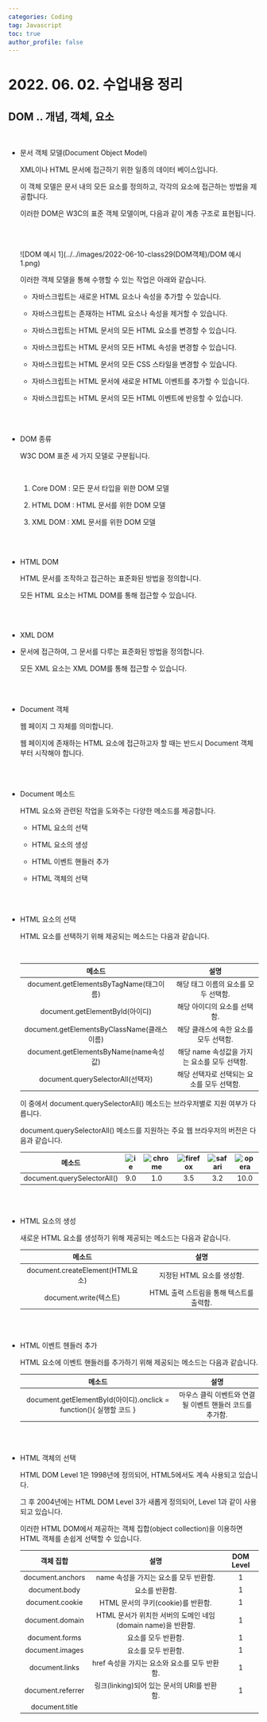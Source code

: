 ```yaml
---
categories: Coding	
tag: Javascript
toc: true
author_profile: false
---
```




# 2022. 06. 02. 수업내용 정리 

## DOM .. 개념, 객체, 요소

<br>

* 문서 객체 모델(Document Object Model)

  XML이나 HTML 문서에 접근하기 위한 일종의 데이터 베이스입니다.<br>

  이 객체 모델은 문서 내의 모든 요소를 정의하고, 각각의 요소에 접근하는 방법을 제공합니다.<br>

  이러한 DOM은 W3C의 표준 객체 모델이며, 다음과 같이 계층 구조로 표현됩니다.

  <br>

  <br>

  ![DOM 예시 1](../../images/2022-06-10-class29(DOM객체)/DOM 예시 1.png)

  이러한 객체 모델을 통해 수행할 수 있는 작업은 아래와 같습니다.

  - 자바스크립트는 새로운 HTML 요소나 속성을 추가할 수 있습니다.

  - 자바스크립트는 존재하는 HTML 요소나 속성을 제거할 수 있습니다.

  - 자바스크립트는 HTML 문서의 모든 HTML 요소를 변경할 수 있습니다.

  - 자바스크립트는 HTML 문서의 모든 HTML 속성을 변경할 수 있습니다.

  - 자바스크립트는 HTML 문서의 모든 CSS 스타일을 변경할 수 있습니다.

  - 자바스크립트는 HTML 문서에 새로운 HTML 이벤트를 추가할 수 있습니다.

  - 자바스크립트는 HTML 문서의 모든 HTML 이벤트에 반응할 수 있습니다.

  <br><br>

* DOM 종류

  W3C DOM 표준 세 가지 모델로 구분됩니다.

  <br>

  1. Core DOM : 모든 문서 타입을 위한 DOM 모델

  2. HTML DOM : HTML 문서를 위한 DOM 모델

  3. XML DOM : XML 문서를 위한 DOM 모델

  <br><br>

* HTML DOM

  HTML 문서를 조작하고 접근하는 표준화된 방법을 정의합니다.<br>

  모든 HTML 요소는 HTML DOM를 통해 접근할 수 있습니다.

  <br>

  <br>

* XML DOM

* 문서에 접근하여, 그 문서를 다루는 표준화된 방법을 정의합니다.<br>

  모든 XML 요소는 XML DOM를 통해 접근할 수 있습니다.

  <br><br>

* Document 객체

  웹 페이지 그 자체를 의미합니다.<br>

  웹 페이지에 존재하는 HTML 요소에 접근하고자 할 때는 반드시 Document 객체부터 시작해야 합니다.

  <br>

  <br>

* Document 메소드

   HTML 요소와 관련된 작업을 도와주는 다양한 메소드를 제공합니다.

  - HTML 요소의 선택

  - HTML 요소의 생성

  - HTML 이벤트 핸들러 추가

  - HTML 객체의 선택

  <br><br>

* HTML 요소의 선택

  HTML 요소를 선택하기 위해 제공되는 메소드는 다음과 같습니다.

  <br>

  |                   메소드                    |                     설명                      |
  | :-----------------------------------------: | :-------------------------------------------: |
  |   document.getElementsByTagName(태그이름)   |     해당 태그 이름의 요소를 모두 선택함.      |
  |       document.getElementById(아이디)       |         해당 아이디의 요소를 선택함.          |
  | document.getElementsByClassName(클래스이름) |    해당 클래스에 속한 요소를 모두 선택함.     |
  |   document.getElementsByName(name속성값)    | 해당 name 속성값을 가지는 요소를 모두 선택함. |
  |      document.querySelectorAll(선택자)      |  해당 선택자로 선택되는 요소를 모두 선택함.   |

  이 중에서 document.querySelectorAll() 메소드는 브라우저별로 지원 여부가 다릅니다.<br>

  document.querySelectorAll() 메소드를 지원하는 주요 웹 브라우저의 버전은 다음과 같습니다.<br>

  |           메소드            | ![ie](http://tcpschool.com/img/icon-ie.png) | ![chrome](http://tcpschool.com/img/icon-chrome.png) | ![firefox](http://tcpschool.com/img/icon-firefox.png) | ![safari](http://tcpschool.com/img/icon-safari.png) | ![opera](http://tcpschool.com/img/icon-opera.png) |
  | :-------------------------: | :-----------------------------------------: | :-------------------------------------------------: | :---------------------------------------------------: | :-------------------------------------------------: | :-----------------------------------------------: |
  | document.querySelectorAll() |                     9.0                     |                         1.0                         |                          3.5                          |                         3.2                         |                       10.0                        |

  <br><br>

* HTML 요소의 생성

  새로운 HTML 요소를 생성하기 위해 제공되는 메소드는 다음과 같습니다.<br>

  |              메소드              |                   설명                   |
  | :------------------------------: | :--------------------------------------: |
  | document.createElement(HTML요소) |        지정된 HTML 요소를 생성함.        |
  |      document.write(텍스트)      | HTML 출력 스트림을 통해 텍스트를 출력함. |

  <br><br>

* HTML 이벤트 헨들러 추가

  HTML 요소에 이벤트 핸들러를 추가하기 위해 제공되는 메소드는 다음과 같습니다.<br>

  |                            메소드                            |                           설명                           |
  | :----------------------------------------------------------: | :------------------------------------------------------: |
  | document.getElementById(아이디).onclick = function(){ 실행할 코드 } | 마우스 클릭 이벤트와 연결될 이벤트 핸들러 코드를 추가함. |

  <br><br>

* HTML 객체의 선택

  HTML DOM Level 1은 1998년에 정의되어, HTML5에서도 계속 사용되고 있습니다.<br>

  그 후 2004년에는 HTML DOM Level 3가 새롭게 정의되어, Level 1과 같이 사용되고 있습니다.<br>

  이러한 HTML DOM에서 제공하는 객체 집합(object collection)을 이용하면 HTML 객체를 손쉽게 선택할 수 있습니다.<br>

  |          객체 집합           |                             설명                             | DOM Level |
  | :--------------------------: | :----------------------------------------------------------: | :-------: |
  |       document.anchors       |          name 속성을 가지는 <a>요소를 모두 반환함.           |     1     |
  |        document.body         |                     <body>요소를 반환함.                     |     1     |
  |       document.cookie        |              HTML 문서의 쿠키(cookie)를 반환함.              |     1     |
  |       document.domain        | HTML 문서가 위치한 서버의 도메인 네임(domain name)을 반환함. |     1     |
  |        document.forms        |                  <form>요소를 모두 반환함.                   |     1     |
  |       document.images        |                   <img>요소를 모두 반환함.                   |     1     |
  |        document.links        |    href 속성을 가지는 <area>요소와 <a>요소를 모두 반환함.    |     1     |
  |      document.referrer       |         링크(linking)되어 있는 문서의 URI를 반환함.          |     1     |
  |        document.title        |                    <title>요소를 반환함.                     |     1     |
  |         document.URL         |            HTML 문서의 완전한 URL 주소를 반환함.             |     1     |
  |       document.baseURI       |      HTML 문서의 절대 URI(absolute base URI)를 반환함.       |     3     |
  |       document.doctype       |           HTML 문서의 문서 타입(doctype)을 반환함.           |     3     |
  |   document.documentElement   |                     <html>요소를 반환함.                     |     3     |
  |    document.documentMode     |          웹 브라우저가 사용하고 있는 모드를 반환함.          |     3     |
  |     document.documentURI     |                  HTML 문서의 URI를 반환함.                   |     3     |
  |       document.embeds        |                  <embed>요소를 모두 반환함.                  |     3     |
  |        document.head         |                     <head>요소를 반환함.                     |     3     |
  |   document.implementation    |           HTML DOM 구현(implementation)을 반환함.            |     3     |
  |    document.inputEncoding    |    HTML 문서의 문자 인코딩(character set) 형식을 반환함.     |     3     |
  |    document.lastModified     |        HTML 문서의 마지막 갱신 날짜 및 시간을 반환함         |     3     |
  |     document.readyState      |       HTML 문서의 로딩 상태(loading status)를 반환함.        |     3     |
  |       document.scripts       |                 <script>요소를 모두 반환함.                  |     3     |
  | document.strictErrorChecking |               오류의 강제 검사 여부를 반환함.                |     3     |

  <br><br>

* DOM 요소의 선택

  HTML 요소를 다루기 위해서는 우선 해당 요소를 선택해야만 합니다.<br>

  자바스크립트에서 특정 HTML 요소를 선택하는 방법은 다음과 같습니다.

  <br>

  1. HTML 태그 이름(tag name)을 이용한 선택

  2. 아이디(id)를 이용한 선택

  3. 클래스(class)를 이용한 선택

  4. name 속성(attribute)을 이용한 선택

  5. CSS 선택자(selector)를 이용한 선택

  6. HTML 객체 집합(object collection)을 이용한 선택

  <br><br>

* HTML 태그 이름(tag name)을 이용한 선택 

  getElementsByTagName() 메소드는 HTML 태그 이름을 이용하여 HTML 요소를 선택합니다.<br>

  ```html
  <!DOCTYPE html>
  <html lang="ko">
  
  <head>
  	<meta charset="UTF-8">
  	<title>JavaScript DOM Element</title>
  </head>
  
  <body>
  
  	<h1>HTML 태그 이름을 이용한 선택</h1>
  	<ul>
  		<li>첫 번째 아이템이에요!</li>
  		<li>두 번째 아이템이에요!</li>
  		<li>세 번째 아이템이에요!</li>
  		<li>네 번째 아이템이에요!</li>
  		<li>다섯 번째 아이템이에요!</li>
  	</ul>
  
  	<script>
  		var selectedItem = document.getElementsByTagName("li");		// 모든 <li> 요소를 선택함.
  		for (var i = 0; i < selectedItem.length; i++) {
  			selectedItem.item(i).style.color = "red";	// 선택된 모든 요소의 텍스트 색상을 변경함.
  		}
  	</script>
  	
  </body>
  
  </html>
  ```

  웹페이지 화면 ▼

  ![image-20220610100750157](../../images/2022-06-10-class29(DOM객체)/image-20220610100750157.png)

  ★ item() 메소드는 해당 HTML 객체 집합(obejct collection)에서 전달받은 인덱스에 해당하는 요소를 반환합니다.<br>

  ★ HTML 요소의 style 프로퍼티를 이용하면, 해당 요소의 CSS 스타일을 변경할 수 있습니다.

  <br>

  <br>

* 아이디(id)를 이용한 선택

  getElementById() 메소드는 아이디를 이용하여 HTML 요소를 선택합니다.

  ``` html
  <!DOCTYPE html>
  <html lang="ko">
  
  <head>
  	<meta charset="UTF-8">
  	<title>JavaScript DOM Element</title>
  </head>
  
  <body>
  
  	<h1>아이디를 이용한 선택</h1>
  	<ul>
  		<li>첫 번째 아이템이에요!</li>
  		<li id="even">두 번째 아이템이에요!</li>
  		<li>세 번째 아이템이에요!</li>
  		<li id="even">네 번째 아이템이에요!</li>
  		<li>다섯 번째 아이템이에요!</li>
  	</ul>
  
  	<script>
  		var selectedItem = document.getElementById("even");	// 아이디가 "even"인 요소를 선택함.
  		selectedItem.style.color = "red";					// 선택된 요소의 텍스트 색상을 변경함.
  	</script>
  	
  </body>
  
  </html>
  ```

  웹페이지 화면 ▼

  ![image-20220610101320163](../../images/2022-06-10-class29(DOM객체)/image-20220610101320163.png)

  자바스크립트에서 아이디(id)를 이용한 선택은 해당 아이디를 가지고 있는 요소 중에서 첫 번째 요소 단 하나만을 선택합니다.<br>

  따라서 여러 요소를 선택하고 싶을 때는 태그 이름이나 클래스와 같은 다른 방법을 사용해야 합니다.

  <br><br>

* 클래스(class)를 이용한 선택

  getElementsByClassName() 메소드는 클래스 이름을 이용하여 HTML 요소를 선택합니다.<br>

  ```html
  <!DOCTYPE html>
  <html lang="ko">
  
  <head>
  	<meta charset="UTF-8">
  	<title>JavaScript DOM Element</title>
  </head>
  
  <body>
  
  	<h1>클래스를 이용한 선택</h1>
  	<ul>
  		<li class="odd">첫 번째 아이템이에요!</li>
  		<li>두 번째 아이템이에요!</li>
  		<li class="odd">세 번째 아이템이에요!</li>
  		<li>네 번째 아이템이에요!</li>
  		<li class="odd">다섯 번째 아이템이에요!</li>
  	</ul>
  
  	<script>
  		var selectedItem = document.getElementsByClassName("odd");	// 클래스가 "odd"인 모든 요소를 선택함.
  		for (var i = 0; i < selectedItem.length; i++) {
  			selectedItem.item(i).style.color = "red";			// 선택된 모든 요소의 텍스트 색상을 변경함.
  		}
  	</script>
  	
  </body>
  
  </html>
  ```

  웹페이지 화면 ▼

  ![image-20220610101445430](../../images/2022-06-10-class29(DOM객체)/image-20220610101445430.png)

  <br><br>

* name 속성을 이용한 선택

  getElementByName() 메소드는 HTML 요소의 name 속성을 이용하여 HTML 요소를 선택합니다.<br>

  ```html
  <!DOCTYPE html>
  <html lang="ko">
  
  <head>
  	<meta charset="UTF-8">
  	<title>JavaScript DOM Element</title>
  </head>
  
  <body>
  
  	<h1>name 속성을 이용한 선택</h1>
  	<p name="first">첫 번째 단락이에요!</p>
  	<ul>
  		<li name="first">첫 번째 아이템이에요!</li>
  		<li>두 번째 아이템이에요!</li>
  		<li>세 번째 아이템이에요!</li>
  		<li>네 번째 아이템이에요!</li>
  		<li>다섯 번째 아이템이에요!</li>
  	</ul>
  
  	<script>
  		var selectedItem = document.getElementsByName("first");	// name 속성값이 "first"인 모든 요소를 선택함.
  		for (var i = 0; i < selectedItem.length; i++) {
  			selectedItem.item(i).style.color = "red";			// 선택된 모든 요소의 텍스트 색상을 변경함.
  		}
  	</script>
  	
  </body>
  
  </html>
  ```

  웹페이지 화면 ▼

  ![image-20220610101620341](../../images/2022-06-10-class29(DOM객체)/image-20220610101620341.png)

  <br><br>

* CSS 선택자(selector)를 이용한 선택

  querySelectorAll() 메소드는 CSS 선택자(아이디, 클래스, 속성, 속성값 등)를 이용하여 HTML 요소를 선택합니다.<br>

  ```html
  <!DOCTYPE html>
  <html lang="ko">
  
  <head>
  	<meta charset="UTF-8">
  	<title>JavaScript DOM Element</title>
  </head>
  
  <body>
  
  	<h1>CSS 선택자를 이용한 선택</h1>
  	<p class="odd">첫 번째 단락이에요!</p>
  	<ul>
  		<li class="odd">첫 번째 아이템이에요!</li>
  		<li>두 번째 아이템이에요!</li>
  		<li class="odd">세 번째 아이템이에요!</li>
  		<li>네 번째 아이템이에요!</li>
  		<li class="odd">다섯 번째 아이템이에요!</li>
  	</ul>
  
  	<script>
  		var selectedItem = document.querySelectorAll("li.odd");	// 클래스가 "odd"인 요소 중에서 <li> 요소만을 선택함.
  		for (var i = 0; i < selectedItem.length; i++) {
  			selectedItem.item(i).style.color = "red";			// 선택된 모든 요소의 텍스트 색상을 변경함.
  		}
  	</script>
  	
  </body>
  
  </html>
  ```

  웹페이지 화면 ▼

  ![image-20220610101755184](../../images/2022-06-10-class29(DOM객체)/image-20220610101755184.png)

  <br><br>

* HTML 객체 집합(object collection)을 이용한 선택

  HTML DOM에서 제공하는 객체 집합(object collection)을 이용하여 HTML 요소를 선택할 수 있습니다.<br>

  ```html
  <!DOCTYPE html>
  <html lang="ko">
  
  <head>
  	<meta charset="UTF-8">
  	<title>JavaScript DOM Element</title>
  </head>
  
  <body>
  
  	<h1>HTML 객체 집합을 이용한 선택</h1>
  	
  	<script>
  		var title = document.title;		// <title> 요소를 선택함.
  		document.write(title);
  	</script>
  	
  </body>
  
  </html>
  ```

  웹페이지 화면 ▼

  ![image-20220610101922496](../../images/2022-06-10-class29(DOM객체)/image-20220610101922496.png)

  <br><br>

* DOM 요소의 내용 번경

  HTML DOM을 이용하면 HTML 요소의 내용(content)이나 속성값 등을 손쉽게 변경할 수 있습니다.<br>

  HTML 요소의 내용을 변경하는 가장 쉬운 방법은 innerHTML 프로퍼티를 이용하는 것입니다.<br>

  ```html
  <!DOCTYPE html>
  <html lang="ko">
  
  <head>
  	<meta charset="UTF-8">
  	<title>JavaScript DOM Element</title>
  </head>
  
  <body>
  
  	<h1>innerHTML을 이용한 요소의 내용 변경</h1>
  	<p id="text">이 문장을 바꿀 것입니다!</p>
  	
  	<script>
  		var str = document.getElementById("text");
  		str.innerHTML = "이 문장으로 바뀌었습니다!";
  	</script>
  	
  </body>
  
  </html>
  ```

  웹페이지 화면 ▼

  ![image-20220610102806574](../../images/2022-06-10-class29(DOM객체)/image-20220610102806574.png)

  HTML 요소의 속성 이름을 이용하면 속성값도 변경할 수 있습니다.<br>

  ```html
  <!DOCTYPE html>
  <html lang="ko">
  
  <head>
  	<meta charset="UTF-8">
  	<title>JavaScript DOM Element</title>
  </head>
  
  <body>
  
  	<h1>속성 이름을 이용한 속성값 변경</h1>
  	<a id="link" href="http://tcpschool.com/html/intro">HTML 수업 바로 가기!</a><br><br>
  	<button onclick="changeLink()">자바스크립트 수업으로 바꾸기!</button>
  	
  	<script>
  		function changeLink() {
  			var link = document.getElementById("link");				// 아이디가 "link"인 요소를 선택함.
  			link.href = "http://tcpschool.com/javascript/intro";	// 해당 요소의 href 속성값을 변경함.
  			link.innerHTML = "자바스크립트 수업 바로 가기!";		// 해당 요소의 내용을 변경함.
  		}
  	</script>
  	
  </body>
  
  </html>
  ```

  웹페이지 화면 ▼

  ![image-20220610102916687](../../images/2022-06-10-class29(DOM객체)/image-20220610102916687.png)

* DOM 요소의 스타일 변경

  HTML DOM을 이용하면 HTML 요소의 스타일(style)도 손쉽게 변경할 수 있습니다.<br>

  style 프로퍼티를 이용하여 HTML 요소에 CSS 스타일을 적용합니다.<br>

  ```html
  <!DOCTYPE html>
  <html lang="ko">
  
  <head>
  	<meta charset="UTF-8">
  	<title>JavaScript DOM Element</title>
  </head>
  
  <body>
  
  	<h1>DOM 요소의 스타일 변경</h1>
  	<p id="text">이 문자열의 기본색은 검정색입니다!</p>
  	<button onclick="changeRedColor()">빨간색 글자!</button>
  	<button onclick="changeBlackColor()">검정색 글자!</button>
  	
  	<script>
  		var str = document.getElementById("text");	// 아이디가 "str"인 요소를 선택함.
  		function changeRedColor() {
  			str.style.color = "red";				// 해당 요소의 글자색을 빨간색으로 변경함.
  		}
  		function changeBlackColor() {
  			str.style.color = "black";				// 해당 요소의 글자색을 검정색으로 변경함.
  		}
  	</script>
  	
  </body>
  
  </html>
  ```

  웹페이지 화면 ▼

  ![image-20220610103045210](../../images/2022-06-10-class29(DOM객체)/image-20220610103045210.png)

  

